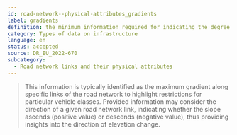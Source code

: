 ```yaml
---
id: road-network--physical-attributes_gradients
label: gradients
definition: the minimum information required for indicating the degree of inclination (or the rate ascent/descent) of a road network’s links.
category: Types of data on infrastructure
language: en
status: accepted
source: DR_EU_2022-670
subcategory:
  - Road network links and their physical attributes
---
```


>This information is typically identified as the maximum gradient along specific links of the road network to highlight restrictions for particular vehicle classes. Provided information may consider the direction of a given road network link, indicating whether the slope ascends (positive value) or descends (negative value), thus providing insights into the direction of elevation change.

